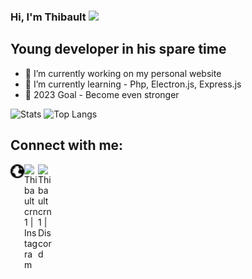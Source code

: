 ### Hi, I'm Thibault <img src="https://media.giphy.com/media/hvRJCLFzcasrR4ia7z/giphy.gif" width="25px">

## Young developer in his spare time 
- 🔭 I’m currently working on my personal website
- 🌱 I’m currently learning - Php, Electron.js, Express.js
- 🥅 2023 Goal - Become even stronger 

<!-- Thibault means username in below README.md -->
<!-- Also feel free to update second URL to any URL -->
![Stats](https://github-readme-stats.vercel.app/api?username=thibaultcrn1&title_color=246bce&text_color=ffffff&bg_color=000000&include_all_commits=true&hide_border=true&hide_title=true)
![Top Langs](https://github-readme-stats.vercel.app/api/top-langs/?username=thibaultcrn1&layout=compact&title_color=246bce&text_color=ffffff&bg_color=000000&hide_border=true)

## Connect with me:
[<img align="left" alt="Thibaultcrn1 | aralium.fr" width="22px" src="https://raw.githubusercontent.com/iconic/open-iconic/master/svg/globe.svg" />][website]
[<img align="left" alt="Thibaultcrn1 | Instagram" width="22px" src="https://cdn.jsdelivr.net/npm/simple-icons@v3/icons/instagram.svg" />][instagram]
[<img align="left" alt="Thibaultcrn1 | Discord" width="22px" src="https://cdn.jsdelivr.net/npm/simple-icons@v3/icons/discord.svg" />][Discord]
<br />

<!-- This section you create this variables that are used above -->
[website]: https://aralium.fr/
[instagram]: https://www.instagram.com/thibaultcrn1/
[Discord]: https://discord.gg/RSfcrH29fm
